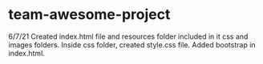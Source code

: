 # team-awesome-project
6/7/21 Created index.html file and resources folder included in it css and images folders. Inside css folder, created style.css file. Added bootstrap in index.html.
